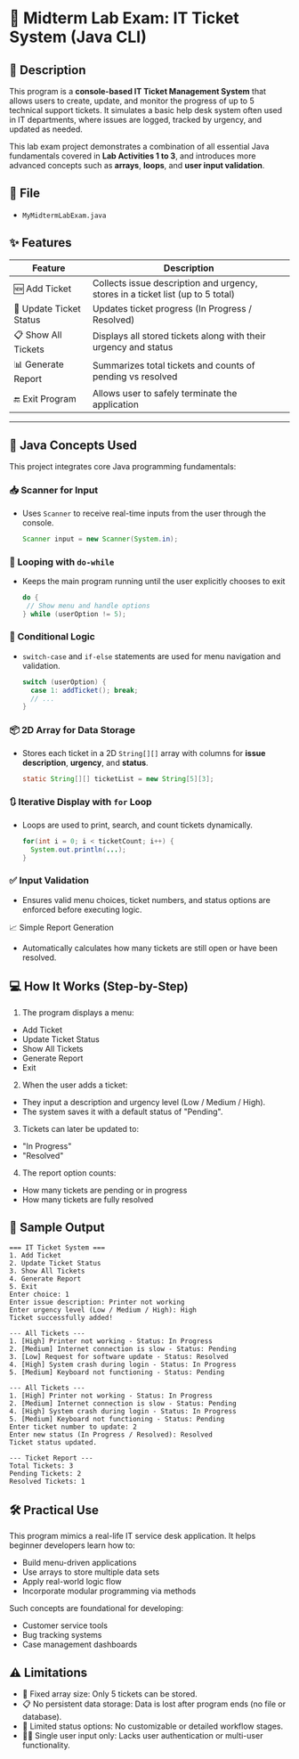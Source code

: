 # 🧾 Midterm Lab Exam: IT Ticket System (Java CLI)

## 📌 Description

This program is a **console-based IT Ticket Management System** that allows users to create, update, and monitor the progress of up to 5 technical support tickets. It simulates a basic help desk system often used in IT departments, where issues are logged, tracked by urgency, and updated as needed.

This lab exam project demonstrates a combination of all essential Java fundamentals covered in **Lab Activities 1 to 3**, and introduces more advanced concepts such as **arrays**, **loops**, and **user input validation**.

## 📂 File
- `MyMidtermLabExam.java`

## ✨ Features

| Feature | Description |
|--------|-------------|
| 🆕 Add Ticket | Collects issue description and urgency, stores in a ticket list (up to 5 total) |
| 🔄 Update Ticket Status | Updates ticket progress (In Progress / Resolved) |
| 📋 Show All Tickets | Displays all stored tickets along with their urgency and status |
| 📊 Generate Report | Summarizes total tickets and counts of pending vs resolved |
| 🔚 Exit Program | Allows user to safely terminate the application |

---

## 🧠 Java Concepts Used

This project integrates core Java programming fundamentals:

### 📥 Scanner for Input
- Uses `Scanner` to receive real-time inputs from the user through the console.
  ```java
  Scanner input = new Scanner(System.in);
  ```

### 🔁 Looping with `do-while`
- Keeps the main program running until the user explicitly chooses to exit
    ```java
    do {
     // Show menu and handle options
    } while (userOption != 5);
    ```

### 🧩 Conditional Logic
- `switch-case` and `if-else` statements are used for menu navigation and validation.
    ```java
    switch (userOption) {
      case 1: addTicket(); break;
      // ...
    }
    ```

### 📦 2D Array for Data Storage
- Stores each ticket in a 2D `String[][]` array with columns for **issue** **description**, **urgency**, and **status**.
    ```java
    static String[][] ticketList = new String[5][3];
    ```

### 🔃 Iterative Display with `for` Loop
- Loops are used to print, search, and count tickets dynamically.
    ```java
    for(int i = 0; i < ticketCount; i++) {
      System.out.println(...);
    }
    ```

### ✅ Input Validation
- Ensures valid menu choices, ticket numbers, and status options are enforced before executing logic.

📈 Simple Report Generation
- Automatically calculates how many tickets are still open or have been resolved.

## 💻 How It Works (Step-by-Step)
1. The program displays a menu:
- Add Ticket
- Update Ticket Status
- Show All Tickets
- Generate Report
- Exit

2. When the user adds a ticket:
- They input a description and urgency level (Low / Medium / High).
- The system saves it with a default status of "Pending".

3. Tickets can later be updated to:
- "In Progress"
- "Resolved"

4. The report option counts:
- How many tickets are pending or in progress
- How many tickets are fully resolved

## 🧪 Sample Output
```
=== IT Ticket System ===
1. Add Ticket
2. Update Ticket Status
3. Show All Tickets
4. Generate Report
5. Exit
Enter choice: 1
Enter issue description: Printer not working
Enter urgency level (Low / Medium / High): High
Ticket successfully added!
```
```
--- All Tickets ---
1. [High] Printer not working - Status: In Progress  
2. [Medium] Internet connection is slow - Status: Pending  
3. [Low] Request for software update - Status: Resolved  
4. [High] System crash during login - Status: In Progress  
5. [Medium] Keyboard not functioning - Status: Pending 
```
```
--- All Tickets ---
1. [High] Printer not working - Status: In Progress  
2. [Medium] Internet connection is slow - Status: Pending  
4. [High] System crash during login - Status: In Progress  
5. [Medium] Keyboard not functioning - Status: Pending  
Enter ticket number to update: 2  
Enter new status (In Progress / Resolved): Resolved  
Ticket status updated.
```
```
--- Ticket Report ---
Total Tickets: 3
Pending Tickets: 2
Resolved Tickets: 1
```

## 🛠️ Practical Use
This program mimics a real-life IT service desk application. It helps beginner developers learn how to:
- Build menu-driven applications
- Use arrays to store multiple data sets
- Apply real-world logic flow
- Incorporate modular programming via methods

Such concepts are foundational for developing:
- Customer service tools
- Bug tracking systems
- Case management dashboards

## ⚠️ Limitations
- 🔢 Fixed array size: Only 5 tickets can be stored.
- 📋 No persistent data storage: Data is lost after program ends (no file or database).
- 🧠 Limited status options: No customizable or detailed workflow stages.
- 🧑‍💻 Single user input only: Lacks user authentication or multi-user functionality.
